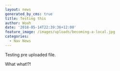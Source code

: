 ```yaml
---
layout: news
generated_by_cms: true
title: Testing this
author: Woah
date: '2018-05-14T22:39:36+12:00'
feature_image: /images/uploads/becoming-a-local.jpg
categories:
  - Nav News
---
```

Testing pre uploaded file.



What what!?!

